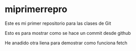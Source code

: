 # miprimerrepro
Este es mi primer repositorio para las clases de Git

Esto es para mostrar como se hace un commit desde github

He anadido otra liena para demostrar como funciona fetch
